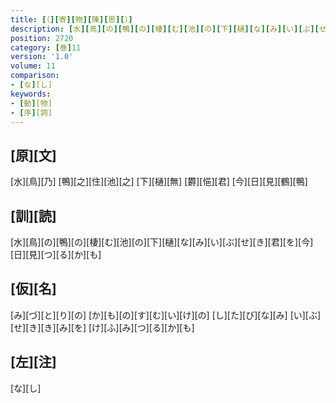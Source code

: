 ```yaml
---
title: [（][寄][物][陳][思][）]
description: [水][鳥][の][鴨][の][棲][む][池][の][下][樋][な][み][い][ぶ][せ][き][君][を][今][日][見][つ][る][か][も]
position: 2720
category: [巻]11
version: '1.0'
volume: 11
comparison:
- [な][し]
keywords:
- [動][物]
- [序][詞]
---
```


## [原][文]

[水][鳥][乃] [鴨][之][住][池][之] [下][樋][無] [欝][悒][君] [今][日][見][鶴][鴨]

## [訓][読]

[水][鳥][の][鴨][の][棲][む][池][の][下][樋][な][み][い][ぶ][せ][き][君][を][今][日][見][つ][る][か][も]

## [仮][名]

[み][づ][と][り][の] [か][も][の][す][む][い][け][の] [し][た][び][な][み] [い][ぶ][せ][き][き][み][を] [け][ふ][み][つ][る][か][も]

## [左][注]

[な][し]
